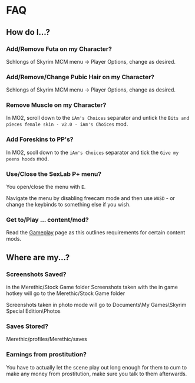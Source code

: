 # FAQ

## How do I...?

### Add/Remove Futa on my Character?
Schlongs of Skyrim MCM menu -> Player Options, change as desired.

### Add/Remove/Change Pubic Hair on my Character?
Schlongs of Skyrim MCM menu -> Player Options, change as desired.

### Remove Muscle on my Character?
In MO2, scroll down to the `iAm's Choices` separator and untick the `Bits and pieces female skin - v2.0 - iAm's Choices` mod.

### Add Foreskins to PP's?
In MO2, scoll down to the `iAm's Choices` separator and tick the `Give my peens hoods` mod.

### Use/Close the SexLab P+ menu?
You open/close the menu with `E`.

Navigate the menu by disabling freecam mode and then use `WASD` - or change the keybinds to something else if you wish.

### Get to/Play ... content/mod?
Read the [Gameplay](Gameplay.md) page as this outlines requirements for certain content mods.

## Where are my...?

### Screenshots Saved?
in the Merethic/Stock Game folder
Screenshots taken with the in game hotkey will go to the Merethic/Stock Game folder

Screenshots taken in photo mode will go to Documents\My Games\Skyrim Special Edition\Photos

### Saves Stored?
Merethic/profiles/Merethic/saves

### Earnings from prostitution?
You have to actually let the scene play out long enough for them to cum to make any money from prostitution, make sure you talk to them afterwards.
